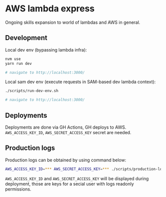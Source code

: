 
# AWS lambda express
Ongoing skills expansion to world of lambdas and AWS in general.

## Development
Local dev env (bypassing lambda infra):

```bash
nvm use
yarn run dev

# navigate to http://localhost:3000/
```

Local sam dev env (execute requests in SAM-based dev lambda context):
```bash
./scripts/run-dev-env.sh

# navigate to http://localhost:3000/
```

## Deployments
Deployments are done via GH Actions, GH deploys to AWS. `AWS_ACCESS_KEY_ID`, `AWS_SECRET_ACCESS_KEY` secret are needed.

## Production logs
Production logs can be obtained by using command below:
```bash
AWS_ACCESS_KEY_ID=*** AWS_SECRET_ACCESS_KEY=*** ./scripts/production-logs.sh
```

`AWS_ACCESS_KEY_ID` and `AWS_SECRET_ACCESS_KEY` will be displayed during deployment, those are keys for a secial user with logs readonly permissions.